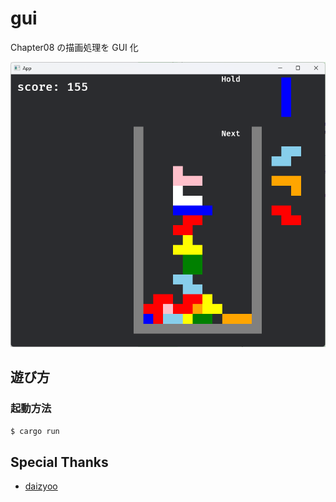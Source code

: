 # gui

Chapter08 の描画処理を GUI 化

![screenshot](../images/chapter08_gui.png)

## 遊び方

### 起動方法

```sh
$ cargo run
```

## Special Thanks

- [daizyoo](https://github.com/daizyoo)

